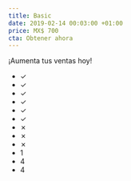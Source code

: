```yaml
---
title: Basic
date: 2019-02-14 00:03:00 +01:00
price: MX$ 700
cta: Obtener ahora
---
```


¡Aumenta tus ventas hoy!
* ✓
* ✓
* ✓
* ✓
* ✓
* ✓
* ✗
* ✗
* ✗
* 1
* 4
* 4
